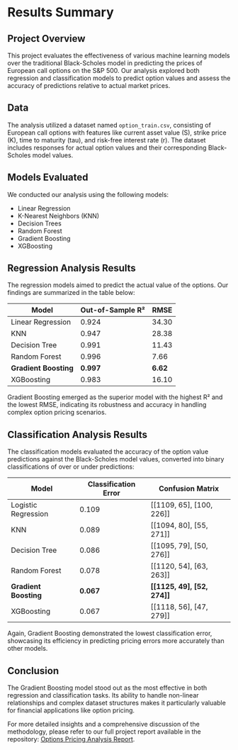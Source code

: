 # Results Summary

## Project Overview
This project evaluates the effectiveness of various machine learning models over the traditional Black-Scholes model in predicting the prices of European call options on the S&P 500. Our analysis explored both regression and classification models to predict option values and assess the accuracy of predictions relative to actual market prices.

## Data
The analysis utilized a dataset named `option_train.csv`, consisting of European call options with features like current asset value (S), strike price (K), time to maturity (tau), and risk-free interest rate (r). The dataset includes responses for actual option values and their corresponding Black-Scholes model values.

## Models Evaluated
We conducted our analysis using the following models:
- Linear Regression
- K-Nearest Neighbors (KNN)
- Decision Trees
- Random Forest
- Gradient Boosting
- XGBoosting

## Regression Analysis Results
The regression models aimed to predict the actual value of the options. Our findings are summarized in the table below:

| Model               | Out-of-Sample R² | RMSE   |
|---------------------|------------------|--------|
| Linear Regression   | 0.924            | 34.30  |
| KNN                 | 0.947            | 28.38  |
| Decision Tree       | 0.991            | 11.43  |
| Random Forest       | 0.996            | 7.66   |
| **Gradient Boosting** | **0.997**        | **6.62**  |
| XGBoosting          | 0.983            | 16.10  |

Gradient Boosting emerged as the superior model with the highest R² and the lowest RMSE, indicating its robustness and accuracy in handling complex option pricing scenarios.

## Classification Analysis Results
The classification models evaluated the accuracy of the option value predictions against the Black-Scholes model values, converted into binary classifications of over or under predictions:

| Model               | Classification Error | Confusion Matrix        |
|---------------------|----------------------|-------------------------|
| Logistic Regression | 0.109                | [[1109, 65], [100, 226]]|
| KNN                 | 0.089                | [[1094, 80], [55, 271]] |
| Decision Tree       | 0.086                | [[1095, 79], [50, 276]] |
| Random Forest       | 0.078                | [[1120, 54], [63, 263]] |
| **Gradient Boosting** | **0.067**            | **[[1125, 49], [52, 274]]** |
| XGBoosting          | 0.067                | [[1118, 56], [47, 279]] |

Again, Gradient Boosting demonstrated the lowest classification error, showcasing its efficiency in predicting pricing errors more accurately than other models.

## Conclusion
The Gradient Boosting model stood out as the most effective in both regression and classification tasks. Its ability to handle non-linear relationships and complex dataset structures makes it particularly valuable for financial applications like option pricing.

For more detailed insights and a comprehensive discussion of the methodology, please refer to our full project report available in the repository: [Options Pricing Analysis Report](options_pricing_analysis_report.pdf).
